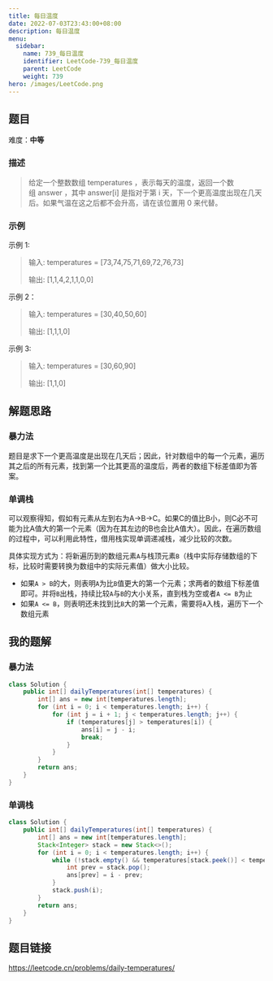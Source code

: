 ```yaml
---
title: 每日温度
date: 2022-07-03T23:43:00+08:00
description: 每日温度
menu:
  sidebar:
    name: 739_每日温度
    identifier: LeetCode-739_每日温度
    parent: LeetCode
    weight: 739
hero: /images/LeetCode.png
---
```


## 题目
难度：**中等**

### 描述
> 给定一个整数数组 temperatures ，表示每天的温度，返回一个数组 answer ，其中 answer[i] 是指对于第 i 天，下一个更高温度出现在几天后。如果气温在这之后都不会升高，请在该位置用 0 来代替。

### 示例
示例 1:
> 输入: temperatures = [73,74,75,71,69,72,76,73]
>
> 输出: [1,1,4,2,1,1,0,0]

示例 2：
> 输入: temperatures = [30,40,50,60]
>
> 输出: [1,1,1,0]

示例 3:
> 输入: temperatures = [30,60,90]
>
> 输出: [1,1,0]
## 解题思路
### 暴力法
题目是求下一个更高温度是出现在几天后；因此，针对数组中的每一个元素，遍历其之后的所有元素，找到第一个比其更高的温度后，两者的数组下标差值即为答案。

### 单调栈
可以观察得知，假如有元素从左到右为A->B->C。如果C的值比B小，则C必不可能为比A值大的第一个元素（因为在其左边的B也会比A值大）。因此，在遍历数组的过程中，可以利用此特性，借用栈实现单调递减栈，减少比较的次数。

具体实现方式为：将新遍历到的数组元素`A`与栈顶元素`B`（栈中实际存储数组的下标，比较时需要转换为数组中的实际元素值）做大小比较。
- 如果`A > B`的大，则表明`A`为比`B`值更大的第一个元素；求两者的数组下标差值即可。并将`B`出栈，持续比较`A`与`B`的大小关系，直到栈为空或者`A <= B`为止
- 如果`A <= B`，则表明还未找到比`B`大的第一个元素，需要将`A`入栈，遍历下一个数组元素

## 我的题解
### 暴力法
```Java
class Solution {
    public int[] dailyTemperatures(int[] temperatures) {
        int[] ans = new int[temperatures.length];
        for (int i = 0; i < temperatures.length; i++) {
            for (int j = i + 1; j < temperatures.length; j++) {
                if (temperatures[j] > temperatures[i]) {
                    ans[i] = j - i;
                    break;
                }
            }
        }
        return ans;
    }
}
```

### 单调栈
```Java
class Solution {
    public int[] dailyTemperatures(int[] temperatures) {
        int[] ans = new int[temperatures.length];
        Stack<Integer> stack = new Stack<>();
        for (int i = 0; i < temperatures.length; i++) {
            while (!stack.empty() && temperatures[stack.peek()] < temperatures[i]) {
                int prev = stack.pop();
                ans[prev] = i - prev;
            }
            stack.push(i);
        }
        return ans;
    }
}
```
## 题目链接
https://leetcode.cn/problems/daily-temperatures/
